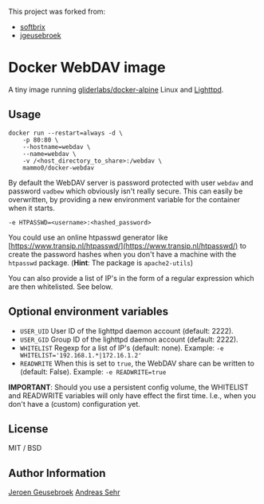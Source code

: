 This project was forked from:
* [softbrix](https://github.com/softbrix/docker-webdav)
* [jgeusebroek](https://github.com/jgeusebroek/docker-webdav)

# Docker WebDAV image

A tiny image running [gliderlabs/docker-alpine](https://github.com/gliderlabs/docker-alpine) Linux and [Lighttpd](https://www.lighttpd.net/).

## Usage

	docker run --restart=always -d \
		-p 80:80 \
		--hostname=webdav \
		--name=webdav \
		-v /<host_directory_to_share>:/webdav \
		mammo0/docker-webdav

By default the WebDAV server is password protected with user `webdav` and password `vadbew` which obviously isn't really secure.
This can easily be overwritten, by providing a new environment variable for the container when it starts.

	-e HTPASSWD=<username>:<hashed_password>

You could use an online htpasswd generator like [https://www.transip.nl/htpasswd/](https://www.transip.nl/htpasswd/) to create the password hashes when you don't have a machine with the `htpasswd` package. (**Hint**: The package is `apache2-utils`)

You can also provide a list of IP's in the form of a regular expression which are then whitelisted. See below.

## Optional environment variables

* `USER_UID` User ID of the lighttpd daemon account (default: 2222).
* `USER_GID` Group ID of the lighttpd daemon account (default: 2222).
* `WHITELIST` Regexp for a list of IP's (default: none). Example: `-e WHITELIST='192.168.1.*|172.16.1.2'`
* `READWRITE` When this is set to `true`, the WebDAV share can be written to (default: False). Example: `-e READWRITE=true`

**IMPORTANT**: Should you use a persistent config volume, the WHITELIST and READWRITE variables will only have effect the first time. I.e., when you don't have a (custom) configuration yet.

## License

MIT / BSD

## Author Information

[Jeroen Geusebroek](http://jeroengeusebroek.nl/)
[Andreas Sehr](http://softbrix.se/)
